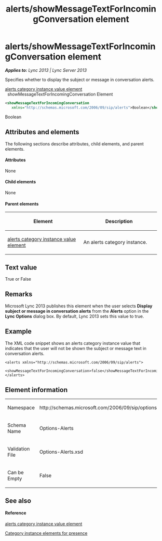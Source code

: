 ﻿---
title: alerts/showMessageTextForIncomingConversation element
TOCTitle: alerts/showMessageTextForIncomingConversation element
ms:assetid: ace60d1b-5887-4d98-bc6c-64e448cbf7a5
ms:mtpsurl: https://msdn.microsoft.com/en-us/library/Dn454694(v=office.15)
ms:contentKeyID: 57093339
ms.date: 07/24/2014
mtps_version: v=office.15
dev_langs:
- xml
---

# alerts/showMessageTextForIncomingConversation element


_**Applies to:** Lync 2013 | Lync Server 2013_

Specifies whether to display the subject or message in conversation alerts.

[alerts category instance value element](alerts-category-instance-value-element.md)  
  showMessageTextForIncomingConversation Element  

``` xml
<showMessageTextForIncomingConversation
   xmlns="http://schemas.microsoft.com/2006/09/sip/alerts">Boolean</showMessageTextForIncomingConversation>
```

Boolean

## Attributes and elements

The following sections describe attributes, child elements, and parent elements.

#### Attributes

None

#### Child elements

None

#### Parent elements

<table>
<colgroup>
<col style="width: 50%" />
<col style="width: 50%" />
</colgroup>
<thead>
<tr class="header">
<th><p>Element</p></th>
<th><p>Description</p></th>
</tr>
</thead>
<tbody>
<tr class="odd">
<td><p><a href="alerts-category-instance-value-element.md">alerts category instance value element</a></p></td>
<td><p>An alerts category instance.</p></td>
</tr>
</tbody>
</table>


## Text value

True or False

## Remarks

Microsoft Lync 2013 publishes this element when the user selects **Display subject or message in conversation alerts** from the **Alerts** option in the **Lync Options** dialog box. By default, Lync 2013 sets this value to true.

## Example

The XML code snippet shows an alerts category instance value that indicates that the user will not be shown the subject or message text in conversation alerts.

    <alerts xmlns="http://schemas.microsoft.com/2006/09/sip/alerts">
        <showMessageTextForIncomingConversation>false</showMessageTextForIncomingConversation>
    </alerts>

## Element information

<table>
<colgroup>
<col style="width: 50%" />
<col style="width: 50%" />
</colgroup>
<tbody>
<tr class="odd">
<td><p>Namespace</p></td>
<td><p>http://schemas.microsoft.com/2006/09/sip/options/alerts</p></td>
</tr>
<tr class="even">
<td><p>Schema Name</p></td>
<td><p>Options-Alerts</p></td>
</tr>
<tr class="odd">
<td><p>Validation File</p></td>
<td><p>Options-Alerts.xsd</p></td>
</tr>
<tr class="even">
<td><p>Can be Empty</p></td>
<td><p>False</p></td>
</tr>
</tbody>
</table>


## See also

#### Reference

[alerts category instance value element](alerts-category-instance-value-element.md)

[Category instance elements for presence](category-instance-elements-for-presence.md)

